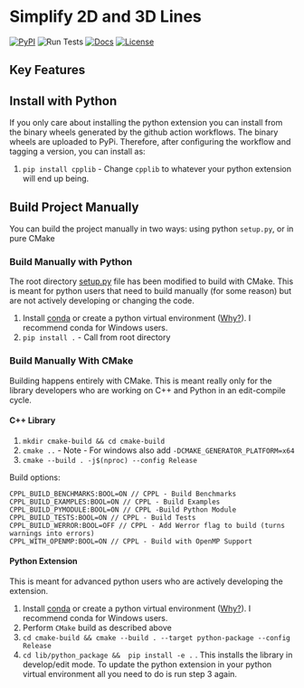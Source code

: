 # Simplify 2D and 3D Lines

[![PyPI](https://img.shields.io/pypi/v/simplifyline.svg)](https://pypi.org/project/simplifyline/)
![Run Tests](https://github.com/JeremyBYU/simplifyline/workflows/Run%20Tests/badge.svg)
[![Docs](https://img.shields.io/badge/API-docs-blue)](https://jeremybyu.github.io/simplifyline/)
[![License](https://img.shields.io/pypi/l/simplifyline.svg)](https://github.com/JeremyBYU/simplifyline/blob/master/LICENSE)

## Key Features

## Install with Python

If you only care about installing the python extension you can install from the binary wheels generated by the github action workflows. The binary wheels are uploaded to PyPi. Therefore, after configuring the workflow and tagging a version, you can install as:

1. `pip install cpplib` - Change `cpplib` to whatever your python extension will end up being.


## Build Project Manually

You can build the project manually in two ways: using python `setup.py`, or in pure CMake

### Build Manually with Python

The root directory [setup.py](setup.py) file has been modified to build with CMake. This is meant for python users that need to build manually (for some reason) but are not actively developing or changing the code.

1. Install [conda](https://conda.io/projects/conda/en/latest/) or create a python virtual environment ([Why?](https://medium.freecodecamp.org/why-you-need-python-environments-and-how-to-manage-them-with-conda-85f155f4353c)). I recommend conda for Windows users.
2. `pip install .` - Call from root directory

### Build Manually With CMake

Building happens entirely with CMake. This is meant really only for the library developers who are working on C++ and Python in an edit-compile cycle.

#### C++ Library

1. `mkdir cmake-build && cd cmake-build` 
2. `cmake ..` -  Note - For windows also add `-DCMAKE_GENERATOR_PLATFORM=x64` 
3. `cmake --build . -j$(nproc) --config Release`

Build options:

```text
CPPL_BUILD_BENCHMARKS:BOOL=ON // CPPL - Build Benchmarks
CPPL_BUILD_EXAMPLES:BOOL=ON // CPPL - Build Examples
CPPL_BUILD_PYMODULE:BOOL=ON // CPPL -Build Python Module
CPPL_BUILD_TESTS:BOOL=ON // CPPL - Build Tests
CPPL_BUILD_WERROR:BOOL=OFF // CPPL - Add Werror flag to build (turns warnings into errors)
CPPL_WITH_OPENMP:BOOL=ON // CPPL - Build with OpenMP Support
```

#### Python Extension

This is meant for advanced python users who are actively developing the extension.

1. Install [conda](https://conda.io/projects/conda/en/latest/) or create a python virtual environment ([Why?](https://medium.freecodecamp.org/why-you-need-python-environments-and-how-to-manage-them-with-conda-85f155f4353c)). I recommend conda for Windows users.
2. Perform `CMake` build as described above
3. `cd cmake-build && cmake --build . --target python-package --config Release` 
4. `cd lib/python_package &&  pip install -e .` . This installs the library in develop/edit mode. To update the python extension in your python virtual environment all you need to do is run step 3 again.
